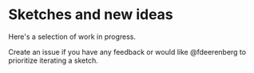 # Sketches and new ideas

Here's a selection of work in progress.

Create an issue if you have any feedback or would like @fdeerenberg to prioritize iterating a sketch.
